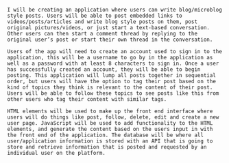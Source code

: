     I will be creating an application where users can write blog/microblog style posts. Users will be able to post embedded links to videos/posts/articles and write blog style posts on them, post original pictures/videos, or just start a text-based conversation. Other users can then start a comment thread by replying to the original user’s post or start their own thread in the conversation.

    Users of the app will need to create an account used to sign in to the application, this will be a username to go by in the application as well as a password with at least 8 characters to sign in. Once a user has successfully created an account, they will be able to begin posting. This application will lump all posts together in sequential order, but users will have the option to tag their post based on the kind of topics they think is relevant to the content of their post. Users will be able to follow these topics to see posts like this from other users who tag their content with similar tags.

    HTML elements will be used to make up the front end interface where users will do things like post, follow, delete, edit and create a new user page. JavaScript will be used to add functionality to the HTML elements, and generate the content based on the users input in with the front end of the application. The database will be where all user/application information is stored with an API that is going to store and retrieve information that is posted and requested by an individual user on the platform.
